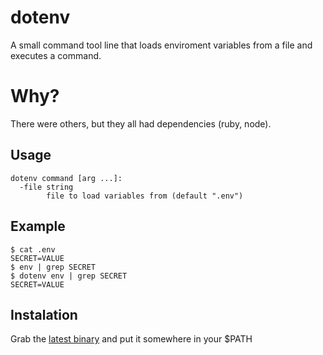 # dotenv

A small command tool line that loads enviroment variables from a file and executes a command.

# Why?

There were others, but they all had dependencies (ruby, node).

## Usage

```
dotenv command [arg ...]:
  -file string
    	file to load variables from (default ".env")
```

## Example

```
$ cat .env
SECRET=VALUE
$ env | grep SECRET 
$ dotenv env | grep SECRET
SECRET=VALUE
```

## Instalation

Grab the [latest binary](https://github.com/pcasaretto/dotenv/releases/latest) and put it somewhere in your $PATH
